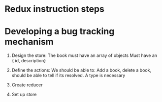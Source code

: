 # Redux instruction steps 
# Developing a bug tracking mechanism

1. Design the store: 
    The book must have an array of objects
    Must have an { id, description}

2. Define the actions: 
    We should be able to: Add a book, delete a book, should be able to tell if its resolved. A type is necessary 
    
3. Create reducer
4. Set up store

